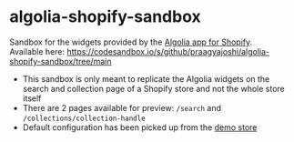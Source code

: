 # algolia-shopify-sandbox
Sandbox for the widgets provided by the [Algolia app for Shopify](https://apps.shopify.com/algolia-search).  
Available here: https://codesandbox.io/s/github/praagyajoshi/algolia-shopify-sandbox/tree/main

- This sandbox is only meant to replicate the Algolia widgets on the search and collection page of a Shopify store and not the whole store itself
- There are 2 pages available for preview: `/search` and `/collections/collection-handle`
- Default configuration has been picked up from the [demo store](https://algolia-app-demo-store.myshopify.com/)
